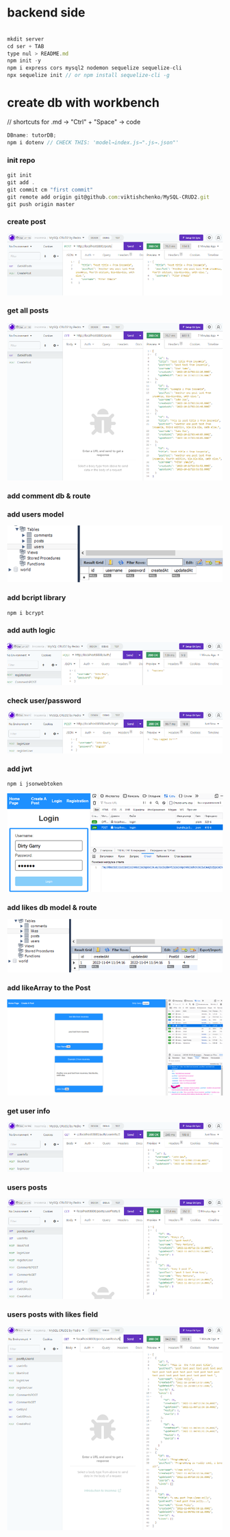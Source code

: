 # backend side

```javascript

mkdit server
cd ser + TAB
type nul > README.md
npm init -y
npm i express cors mysql2 nodemon sequelize sequelize-cli
npx sequelize init // or npm install sequelize-cli -g

```

# create db with workbench

// shortcuts for .md → "Ctrl" + "Space" → code

```javascript
DBname: tutorDB;
npm i dotenv // CHECK THIS: 'model→index.js→".js→.json"'
```

### init repo

```javascript
git init
git add .
git commit cm "first commit"
git remote add origin git@github.com:viktishchenko/MySQL-CRUD2.git
git push origin master

```

### create post

![create-post](readmeAssets/CreatePosts-postMethod.png)

### get all posts

![get all posts](readmeAssets/getAllPost-getMethod.png)

### add comment db & route

### add users model

![user model](readmeAssets/users-model.png)

### add bcript library

```javascript
npm i bcrypt
```

### add auth logic

![auth logic](readmeAssets/auth-logic.png)

### check user/password

![check user or password](readmeAssets/check-password.png)

### add jwt

```javascript
npm i jsonwebtoken
```

![add jwt](readmeAssets/add-jwt.png)

### add likes db model & route

![likes route & model](readmeAssets/likes-model-and-route.png)

### add likeArray to the Post

![add like array to post](readmeAssets/add-likeArray-to-post.png)

### get user info

![get user info](readmeAssets/get-user-info.png)

### users posts

![user posts](readmeAssets/all-user-posts.png)

### users posts with likes field

![likes field](readmeAssets/likes-field.png)
